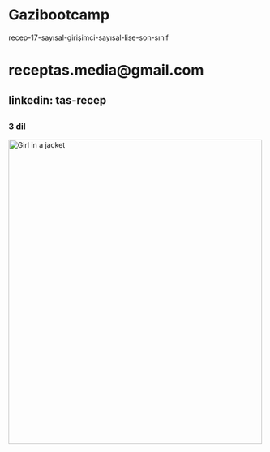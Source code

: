 # Gazibootcamp
recep-17-sayısal-girişimci-sayısal-lise-son-sınıf
<h1>receptas.media@gmail.com</h1>
<h2>linkedin: tas-recep<h2>
  <h3>3 dil</h3>
<img src="https://www.w3schools.com/tags/img_girl.jpg" alt="Girl in a jacket" width="500" height="600">


  
